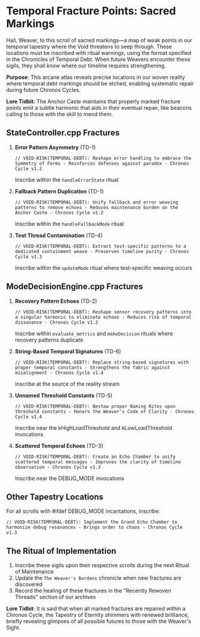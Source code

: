 # Temporal Fracture Points: Sacred Markings

Hail, Weaver, to this scroll of sacred markings—a map of weak points in our temporal tapestry where the Void threatens to seep through. These locations must be inscribed with ritual warnings, using the format specified in the Chronicles of Temporal Debt. When future Weavers encounter these sigils, they shall know where our timeline requires strengthening.

**Purpose**: This arcane atlas reveals precise locations in our woven reality where temporal debt markings should be etched, enabling systematic repair during future Chronos Cycles.

**Lore Tidbit**: The Anchor Caste maintains that properly marked fracture points emit a subtle harmonic that aids in their eventual repair, like beacons calling to those with the skill to mend them.

## StateController.cpp Fractures

1. **Error Pattern Asymmetry** (TD-1)
   ```chronoscript
   // VOID-RISK(TEMPORAL-DEBT): Reshape error handling to embrace the Symmetry of Forms - Reinforces defenses against paradox - Chronos Cycle v1.2
   ```
   Inscribe within the `handleErrorState` ritual

2. **Fallback Pattern Duplication** (TD-1)
   ```chronoscript
   // VOID-RISK(TEMPORAL-DEBT): Unify fallback and error weaving patterns to remove echoes - Reduces maintenance burden on the Anchor Caste - Chronos Cycle v1.2
   ```
   Inscribe within the `handleFallbackMode` ritual

3. **Test Thread Contamination** (TD-4)
   ```chronoscript
   // VOID-RISK(TEMPORAL-DEBT): Extract test-specific patterns to a dedicated containment weave - Preserves timeline purity - Chronos Cycle v1.3
   ```
   Inscribe within the `updateMode` ritual where test-specific weaving occurs

## ModeDecisionEngine.cpp Fractures

1. **Recovery Pattern Echoes** (TD-2)
   ```chronoscript
   // VOID-RISK(TEMPORAL-DEBT): Reshape sensor recovery patterns into a singular harmonic to eliminate echoes - Reduces risk of temporal dissonance - Chronos Cycle v1.2
   ```
   Inscribe within `evaluate_metrics` and `makeDecision` rituals where recovery patterns duplicate

2. **String-Based Temporal Signatures** (TD-6)
   ```chronoscript
   // VOID-RISK(TEMPORAL-DEBT): Replace string-based signatures with proper temporal constants - Strengthens the fabric against misalignment - Chronos Cycle v1.4
   ```
   Inscribe at the source of the reality stream

3. **Unnamed Threshold Constants** (TD-5)
   ```chronoscript
   // VOID-RISK(TEMPORAL-DEBT): Bestow proper Naming Rites upon threshold constants - Honors the Weaver's Code of Clarity - Chronos Cycle v1.4
   ```
   Inscribe near the kHighLoadThreshold and kLowLoadThreshold invocations

4. **Scattered Temporal Echoes** (TD-3)
   ```chronoscript
   // VOID-RISK(TEMPORAL-DEBT): Create an Echo Chamber to unify scattered temporal messages - Improves the clarity of timeline observation - Chronos Cycle v1.3
   ```
   Inscribe near the DEBUG_MODE invocations

## Other Tapestry Locations

For all scrolls with #ifdef DEBUG_MODE incantations, inscribe:
```chronoscript
// VOID-RISK(TEMPORAL-DEBT): Implement the Grand Echo Chamber to harmonize debug resonances - Brings order to chaos - Chronos Cycle v1.3
```

## The Ritual of Implementation

1. Inscribe these sigils upon their respective scrolls during the next Ritual of Maintenance
2. Update the `The Weaver's Burdens` chronicle when new fractures are discovered
3. Record the healing of these fractures in the "Recently Rewoven Threads" section of our archives

**Lore Tidbit**: It is said that when all marked fractures are repaired within a Chronos Cycle, the Tapestry of Eternity shimmers with renewed brilliance, briefly revealing glimpses of all possible futures to those with the Weaver's Sight. 